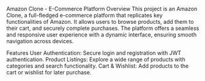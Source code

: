 
Amazon Clone - E-Commerce Platform
Overview
This project is an Amazon Clone, a full-fledged e-commerce platform that replicates key functionalities of Amazon. It allows users to browse products, add them to their cart, and securely complete purchases. The platform offers a seamless and responsive user experience with a dynamic interface, ensuring smooth navigation across devices.

Features
User Authentication: Secure login and registration with JWT authentication.
Product Listings: Explore a wide range of products with categories and search functionality.
Cart & Wishlist: Add products to the cart or wishlist for later purchase.
